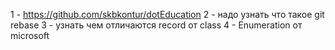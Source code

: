 1 - https://github.com/skbkontur/dotEducation
2 - надо узнать что такое git rebase 
3 -  узнать чем отличаются record от class 
4 - Enumeration от microsoft
 